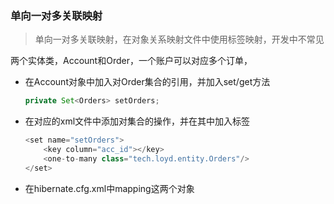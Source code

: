 ### 单向一对多关联映射

> 单向一对多关联映射，在对象关系映射文件中使用<one-to-many>标签映射，开发中不常见

两个实体类，Account和Order，一个账户可以对应多个订单，

- 在Account对象中加入对Order集合的引用，并加入set/get方法

  ```java
  private Set<Orders> setOrders;
  ```

- 在对应的xml文件中添加对集合的操作，并在其中加入<one-to-many>标签

  ```java
  <set name="setOrders">
      <key column="acc_id"></key> 		
      <one-to-many class="tech.loyd.entity.Orders"/>
  </set>
  ```

- 在hibernate.cfg.xml中mapping这两个对象
